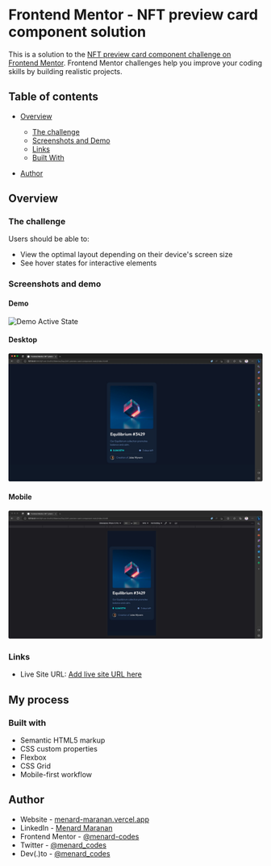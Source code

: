 # Frontend Mentor - NFT preview card component solution

This is a solution to the [NFT preview card component challenge on Frontend Mentor](https://www.frontendmentor.io/challenges/nft-preview-card-component-SbdUL_w0U). Frontend Mentor challenges help you improve your coding skills by building realistic projects.

## Table of contents

- [Overview](#overview)

  - [The challenge](#the-challenge)
  - [Screenshots and Demo](#screenshots-and-demo)
  - [Links](#links)
  - [Built With](#built-with)

- [Author](#author)

## Overview

### The challenge

Users should be able to:

- View the optimal layout depending on their device's screen size
- See hover states for interactive elements

### Screenshots and demo

#### Demo

![Demo Active State](./ReadMeAssets/Demo-active-state.gif)

#### Desktop

![Desktop Screenshot](./ReadMeAssets/DesktopSS.JPG)

#### Mobile

![Mobile Screenshot](./ReadMeAssets/MobileSS.JPG)

### Links

- Live Site URL: [Add live site URL here](https://your-live-site-url.com)

## My process

### Built with

- Semantic HTML5 markup
- CSS custom properties
- Flexbox
- CSS Grid
- Mobile-first workflow

## Author

- Website - [menard-maranan.vercel.app](https://menard-maranan.vercel.app)
- LinkedIn - [Menard Maranan](https://www.linkedin.com/in/menard-maranan/)
- Frontend Mentor - [@menard-codes](https://www.frontendmentor.io/profile/menard-codes)
- Twitter - [@menard_codes](https://twitter.com/menard_codes)
- Dev(.)to - [@menard_codes](https://dev.to/menard_codes)
